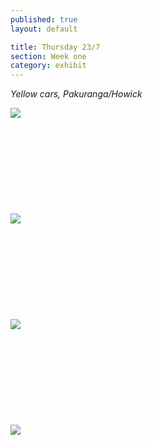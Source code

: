 ```yaml
---
published: true
layout: default

title: Thursday 23/7
section: Week one
category: exhibit
---
```


_Yellow cars, Pakuranga/Howick_

<img src="https://farm1.staticflickr.com/280/19763041138_46008766b6_z_d.jpg">
<br><br>
<br><br>
<br><br>
<br><br>
<br><br>
<img src="https://farm4.staticflickr.com/3698/19763040898_dd6f2232df_z_d.jpg">
<br><br>
<br><br>
<br><br>
<br><br>
<br><br>
<img src="https://farm1.staticflickr.com/532/19956235331_aba0c69fd1_z_d.jpg">
<br><br>
<br><br>
<br><br>
<br><br>
<br><br>
<img src="https://farm1.staticflickr.com/530/19951076375_46db0ed168_z_d.jpg">
<br><br>
<br><br>
<br><br>
<br><br>
<br><br>

